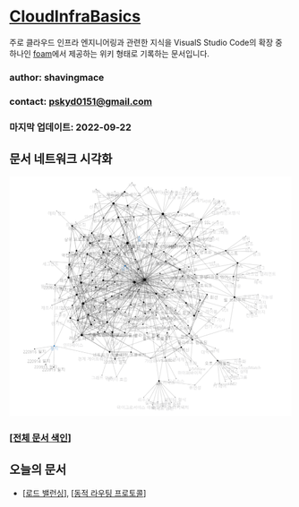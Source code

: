 # [CloudInfraBasics](https://shavingmace.github.io/CloudInfraBasics/)

주로 클라우드 인프라 엔지니어링과 관련한 지식을 VisualS Studio Code의 확장 중 하나인 [foam](https://foambubble.github.io/foam/)에서 제공하는 위키 형태로 기록하는 문서입니다. 

### author: shavingmace
### contact: pskyd0151@gmail.com
### 마지막 업데이트: 2022-09-22

## 문서 네트워크 시각화
![타이틀 이미지](./attachments/2022-09-22-16-52-46.png)
### [[전체 문서 색인]]

## 오늘의 문서 
- [[로드 밸런싱]], [[동적 라우팅 프로토콜]] 




[//begin]: # "Autogenerated link references for markdown compatibility"
[전체 문서 색인]: <docs/전체 문서 색인.md> "전체 문서 색인"
[로드 밸런싱]: <docs/로드 밸런싱.md> "로드 밸런싱"
[동적 라우팅 프로토콜]: <docs/동적 라우팅 프로토콜.md> "동적 라우팅 프로토콜"
[//end]: # "Autogenerated link references"
